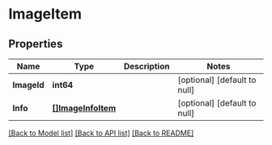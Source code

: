 # ImageItem

## Properties
Name | Type | Description | Notes
------------ | ------------- | ------------- | -------------
**ImageId** | **int64** |  | [optional] [default to null]
**Info** | [**[]ImageInfoItem**](image_info_item.md) |  | [optional] [default to null]

[[Back to Model list]](../README.md#documentation-for-models) [[Back to API list]](../README.md#documentation-for-api-endpoints) [[Back to README]](../README.md)



